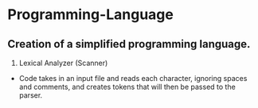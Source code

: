 # Programming-Language
## Creation of a simplified programming language.
1. Lexical Analyzer (Scanner)

* Code takes in an input file and reads each character, ignoring spaces and comments, and creates tokens that will then be passed to the parser.